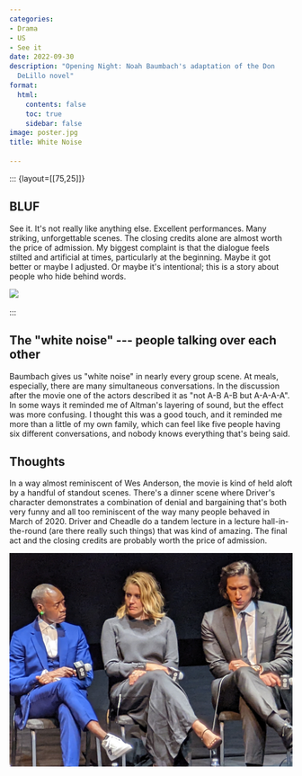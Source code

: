 ```yaml
---
categories:
- Drama
- US
- See it
date: 2022-09-30
description: "Opening Night: Noah Baumbach's adaptation of the Don
  DeLillo novel"
format:
  html:
    contents: false
    toc: true
    sidebar: false
image: poster.jpg
title: White Noise

---
```


::: {layout=[[75,25]]}

## BLUF

See it. It\'s not really like anything else. Excellent performances.
Many striking, unforgettable scenes. The closing credits alone are
almost worth the price of admission. My biggest complaint is that the
dialogue feels stilted and artificial at times, particularly at the
beginning. Maybe it got better or maybe I adjusted. Or maybe it's
intentional; this is a story about people who hide behind
words.

<img src="poster.jpg" width="200"/>

:::

## The \"white noise\" --- people talking over each other

Baumbach gives us "white noise" in nearly every group scene. At meals,
especially, there are many simultaneous conversations. In the discussion
after the movie one of the actors described it as "not A-B A-B but
A-A-A-A". In some ways it reminded me of Altman's layering of sound, but
the effect was more confusing. I thought this was a good touch, and it
reminded me more than a little of my own family, which can feel like five people
having six different conversations, and nobody knows everything that's
being said.

## Thoughts

In a way almost reminiscent of Wes Anderson, the movie is kind of held
aloft by a handful of standout scenes. There's a dinner scene where
Driver's character demonstrates a combination of denial and bargaining
that's both very funny and all too reminiscent of the way many people
behaved in March of 2020. Driver and Cheadle do a tandem lecture in a
lecture hall-in-the-round (are there really such things) that was kind
of amazing. The final act and the closing credits are probably worth the
price of admission.

![*Don Cheadle, Greta Gerwig, and Adam Driver*](PXL_20221001_005117442.NIGHT.jpg)
